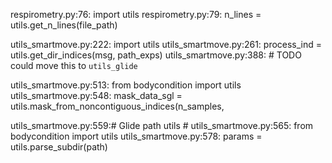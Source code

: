 respirometry.py:76:    import utils
respirometry.py:79:    n_lines = utils.get_n_lines(file_path)

utils_smartmove.py:222:    import utils
utils_smartmove.py:261:        process_ind = utils.get_dir_indices(msg, path_exps)
utils_smartmove.py:388:    # TODO could move this to `utils_glide`

utils_smartmove.py:513:    from bodycondition import utils
utils_smartmove.py:548:    mask_data_sgl = utils.mask_from_noncontiguous_indices(n_samples,

utils_smartmove.py:559:# Glide path utils #
utils_smartmove.py:565:    from bodycondition import utils
utils_smartmove.py:578:        params = utils.parse_subdir(path)
